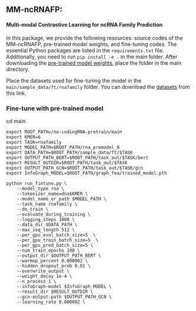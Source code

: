 ## MM-ncRNAFP: 
#### Multi-modal Contrastive Learning for ncRNA Family Prediction

In this package, we provide the following resources: source codes of the MM-ncRNAFP, pre-trained model weights, and fine-tuning codes. The essential Python packages are listed in the `requirements.txt` file. Additionally, you need to run `pip install -e .` in the main folder. After downloading the [pre-trained model weights](https://drive.google.com/drive/folders/1rfM-aetoUutYp14efdtZdvliGnbW7zuy?usp=drive_link), place the folder in the main directory.

Place the datasets used for fine-tuning the model in the `main/sample_data/ft/rnafamily` folder. You can download the [datasets](https://drive.google.com/drive/folders/1ZVmwO_3ktvRocK739AGOijflsEgIbPtf?usp=drive_link) from this link.


### Fine-tune with pre-trained model
cd main
```
export ROOT_PATH=/no-codingRNA-pretrain/main
export KMER=6
export TASK=rnafamily
export MODEL_PATH=$ROOT_PATH/rna_premodel_0
export DATA_PATH=$ROOT_PATH/sample_data/ft/$TASK
export OUTPUT_PATH_BERT=$ROOT_PATH/task_out/$TASK/bert
export RESULT_OUTDIR=$ROOT_PATH/task_out/$TASK
export OUTPUT_PATH_GCN=$ROOT_PATH/task_out/$TASK/gcn
export InfoGraph_MODEL=$ROOT_PATH/graph_fea/trained_model.pth

python run_fintune.py \
    --model_type rna \
    --tokenizer_name=dna$KMER \
    --model_name_or_path $MODEL_PATH \
    --task_name rnafamily \
    --do_train \
    --evaluate_during_training \
    --logging_steps 1000 \
    --data_dir $DATA_PATH \
    --max_seq_length 512 \
    --per_gpu_eval_batch_size=5  \
    --per_gpu_train_batch_size=5  \
    --per_gpu_pred_batch_size=5 \
    --num_train_epochs 100 \
    --output_dir $OUTPUT_PATH_BERT \
    --warmup_percent 0.000002 \
    --hidden_dropout_prob 0.01 \
    --overwrite_output \
    --weight_decay 1e-4 \
    --n_process 1 \
    --infoGraph-model $InfoGraph_MODEL \
    --result_dir $RESULT_OUTDIR \
    --gcn-output-path $OUTPUT_PATH_GCN \
    --learning_rate 0.000002 \
```




